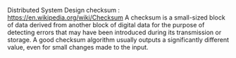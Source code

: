 Distributed System Design
checksum : https://en.wikipedia.org/wiki/Checksum
A checksum is a small-sized block of data derived from another block of digital data for the purpose of detecting errors that may have been introduced during its transmission or storage. A good checksum algorithm usually outputs a significantly different value, even for small changes made to the input.